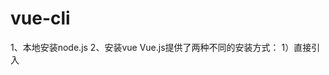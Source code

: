 # vue-cli

1、本地安装node.js
2、安装vue
Vue.js提供了两种不同的安装方式：
1）直接引入<script>的方式（此处不做介绍了）
2）Vue-cli脚手架，官方的命令行工具，用于快速构建具有热重载、vuex状态管理、router路由等配置的项目。

```bash
# 安装Vue-cli
npm install --global vue-cli
```

使用脚手架搭建工程，执行以下命令：

```bash
vue init webpack my-project
cd my-project
npm install
```

若第一步网络无法下载webpack模板，可以先去网站https://github.com/vuejs-templates下载模板，再本地离线安装。
模板下载后，解压到目录C:\Users\yanfangfang/.vue-templates下。

再执行第一步的命令，后面加上--offline

```bash
vue init webpack my-project --offline
npm run dev 
```

# `<router-link>`

  `<router-link>` 组件支持用户在具有路由功能的应用中 (点击) 导航。 通过 to 属性指定目标地址，默认渲染成带有正确链接的` <a>` 标签，可以通过配置 tag 属性生成别的标签.。另外，当目标路由成功激活时，链接元素自动设置一个表示激活的 CSS 类名。

`<router-link>` 比起写死的` <a href="..."> `会好一些，理由如下：
1)无论是 HTML5 history 模式还是 hash 模式，它的表现行为一致，所以，当你要切换路由模式，或者在 IE9 降级使用 hash 模式，无须作任何变动。
2)在 HTML5 history 模式下，router-link 会守卫点击事件，让浏览器不再重新加载页面。
3)当你在 HTML5 history 模式下使用 base 选项之后，所有的 to 属性都不需要写 (基路径) 了。

**属性**
to
类型: string | Location
required
表示目标路由的链接。当被点击后，内部会立刻把 to 的值传到 router.push()，所以这个值可以是一个字符串或者是描述目标位置的对象。
eg:
<!-- 字符串 -->
`<router-link to="home">Home</router-link>`
<!-- 渲染结果 -->
<a href="home">Home</a>

<!-- 使用 v-bind 的 JS 表达式 -->
`<router-link v-bind:to="'home'">Home</router-link>`

<!-- 不写 v-bind 也可以，就像绑定别的属性一样 -->
`<router-link :to="'home'">Home</router-link>`

<!-- 同上 -->
`<router-link :to="{ path: 'home' }">Home</router-link>`

<!-- 命名的路由 -->
`<router-link :to="{ name: 'user', params: { userId: 123 }}">User</router-link>`

<!-- 带查询参数，下面的结果为 /register?plan=private -->
`<router-link :to="{ path: 'register', query: { plan: 'private' }}">Register</router-link>`

replace
类型: boolean
默认值: false
设置 replace 属性的话，当点击时，会调用 router.replace() 而不是 router.push()，于是导航后不会留下 history 记录。
eg:
`<router-link :to="{ path: '/abc'}" replace></router-link>`

append
类型: boolean
默认值: false
设置 append 属性后，则在当前 (相对) 路径前添加基路径。例如，我们从 /a 导航到一个相对路径 b，如果没有配置 append，则路径为 /b，如果配了，则为 /a/b
eg:
`<router-link :to="{ path: 'relative/path'}" append></router-link>`

tag
类型: string
默认值: "a"
有时候想要 <router-link> 渲染成某种标签，例如 <li>。 于是我们使用 tag prop 类指定何种标签，同样它还是会监听点击，触发导航。
eg:
`<router-link to="/foo" tag="li">foo</router-link>`
<!-- 渲染结果 -->
<li>foo</li>

exact
类型: boolean
默认值: false
"是否激活" 默认类名的依据是 inclusive match (全包含匹配)。 举个例子，如果当前的路径是 /a 开头的，那么 <router-link to="/a"> 也会被设置 CSS 类名。
eg:
按照这个规则，每个路由都会激活<router-link to="/">！想要链接使用 "exact 匹配模式"，则使用 exact 属性：
<!-- 这个链接只会在地址为 / 的时候被激活 -->
`<router-link to="/" exact>`

# `<router-view>`

 ` <router-view>` 组件是一个 functional 组件，渲染路径匹配到的视图组件。<router-view> 渲染的组件还可以内嵌自己的` <router-view>`，根据嵌套路径，渲染嵌套组件。
其他属性 (非 router-view 使用的属性) 都直接传给渲染的组件， 很多时候，每个路由的数据都是包含在路由参数中。
因为它也是个组件，所以可以配合` <transition>` 和` <keep-alive>` 使用。如果两个结合一起用，要确保在内层使用` <keep-alive>`：

```html
<transition>
  <keep-alive>
    <router-view></router-view>
  </keep-alive>
</transition>
```

name
类型: string
默认值: "default"

如果 `<router-view>`设置了名称，则会渲染对应的路由配置中 components 下的相应组件。查看 命名视图 中的例子。

----------------------------------------------------------------------------------------------------------------------------------------------------------------
# vue-i18n

仓库地址：https://github.com/kazupon/vue-i18n

兼容性：
支持 Vue.js 2.x 以上版本

安装方法：（此处只演示 npm）
npm install vue-i18n

-----------------------------------------------------------------

使用方法：
1、在 main.js 中引入 vue-i18n （前提是要先引入 vue）

```js
import VueI18n from 'vue-i18n';
Vue.use(VueI18n);
```

2、准备本地的翻译信息

```js
const messages = {
  zh: {
    message: {
      hello: '好好学习，天天向上！'
    }
  },
  en: {
    message: {
      hello: 'good good study, day day up!'
    }
  }
}
```

3、创建带有选项的 VueI18n 实例

```js
const i18n = new VueI18n({
    locale: 'en', // 语言标识
    messages
})
```

4、把 i18n 挂载到 vue 根实例上

```js
const app = new Vue({
    router,
    i18n,
    ...App
}).$mount('#app')
```

5、在 HTML 模板中使用
```html
<div id="app">
  <h1 style="font-size: 16px; text-align: center;">{{ $t("message.hello") }}</h1>
</div>
```

我们刚才定的语言标识是 “en” 英语，现在改成 “zh” 中文:

```js
const i18n = new VueI18n({
    locale: 'zh', // 语言标识
    messages
})
```

这样就可以轻松实现国际化了，实际开发中，页面内容肯定是很多的，我们可以把对应语言的信息保存为不同的 json对象

```js
const i18n = new VueI18n({
    locale: 'en',  // 语言标识
    messages: {
        'zh': require('./common/lang/zh'),
        'en': require('./common/lang/en')
    }
})
```

```js
// zh.js
// 注意：一定是 exports，不是 export，否则会报错，报错信息是下列的中的内容不是 string
module.exports = {
  message: {
    title: '运动品牌'
  },
  placeholder: {
      enter: '请输入您喜欢的品牌'
  },
  brands: {
    nike: '耐克',
    adi: '阿迪达斯',
    nb: '新百伦',
    ln: '李宁'
  }
}

// en.js
module.exports = {
  message: {
    title: 'Sport Brands'
  },
  placeholder: {
    enter: 'Please type in your favorite brand'
  },
  brands: {
    nike: 'Nike',
    adi: 'Adidas',
    nb: 'New Banlance',
    ln: 'LI Ning'
  }
}
```

接下来，在HTML 模板中使用，要特别注意在 js 中的国际化写法
// HTML

```html
<div id="app">
  <div style="margin: 20px;">
    <h1>{{$t("message.title")}}</h1>
    <input style="width: 300px;" class="form-control" :placeholder="$t('placeholder.enter')">
    <ul>
      <li v-for="brand in brands">{{brand}}</li>
    </ul>
  </div>
</div>
```

// JS

```js
data () {
  return {
    brands: [
        this.$t('brands.nike'), 
        this.$t('brands.adi'), 
        this.$t('brands.nb'), 
        this.$t('brands.ln')
    ]
  }
}
```

-----------------------------------------------------------------

在上面的操作中，我们都是通过手动修改 locale 的属性值来切换语言，实际上，更希望浏览器自动识别，这里可以借助于 cookie
1、新建一个 cookie.js 文件，用于读取cookie

```js
function getCookie(name,defaultValue) {
  var arr, reg = new RegExp("(^| )" + name + "=([^;]*)(;|$)");
  if (arr = document.cookie.match(reg))
    return unescape(arr[2]);
  else
    return defaultValue;
}
export {
  getCookie
}
```

2、在 main.js 中引入这个js，并通过 PLAY_LANG 属性来获取浏览器的语言

```js
const i18n = new VueI18n({
  locale: getCookie('PLAY_LANG','zh'),// 语言标识
  messages: {
    'zh': require('./common/lang/zh'),
    'en': require('./common/lang/en')
  }
})
```

这里需要注意两个极易出错的地方：
（1）将 $t() 写成了 $()
（2）json 中在同一个对象里有同名属性

vue-i18n 提供了一个全局配置参数叫 “locale”，通过改变 locale 的值可以实现不同语种的切换
下面的案例借用了 Element UI 的弹窗样式，上面的步骤不再赘述，直接上核心代码
// template
```html
<h2>{{$t('test')}}</h2>
<button type="button" class="btn btn-success" @click="changeLocale">中文/EN</button>
```

// js方法

```js
changeLocale () {
  this.$confirm(this.$t('layer.toggle'), this.$t('layer.tips'), {
    confirmButtonText: this.$t('button.ok'),
    cancelButtonText: this.$t('button.cancel'),
    type: 'warning'
  }).then(() => {
     let locale = this.$i18n.locale
     locale === 'zh' ? this.$i18n.locale = 'en' : this.$i18n.locale = 'zh'
  }).catch(() => {
    this.$message({
      type: 'info',
    })
  })
}
```

在配合 Element-UI 一起使用时，会有2个问题：
（1）页面刷新后，通过按钮切换的语言还原成了最初的语言，无法保存
（2）框架内部自带的提示文字无法更改，比如像时间选择框内部中的提示文字
关于第一个问题，可以在初始化VueI18n实例时，通过 localStorage 来为 locale 对象赋值

```js
const i18n = new VueI18n({
  locale: localStorage.getItem('locale') || 'zh',
  messages 
})
```

在切换语言的时候可以缓存不同的语言选项，并且可以长期保存，不会因为刷新网页而改变locale 的属性值
<div class="lang">
  <el-dropdown>
    <i class="iconfont icon-language4"></i>
    <el-dropdown-menu slot="dropdown">
      <el-dropdown-item @click.native="toggleLang('zh')" :disabled="$i18n.locale == 'zh'">中文</el-dropdown-item>
      <el-dropdown-item @click.native="toggleLang('en')" :disabled="$i18n.locale == 'en'">English</el-dropdown-item>
    </el-dropdown-menu>
  </el-dropdown>
</div>
```js
toggleLang(lang) {
  if(lang == 'zh'){
    localStorage.setItem('locale', 'zh')
    this.$i18n.locale = localStorage.getItem('locale')
    this.$message({
      message: '切换为中文！',
      type: 'success'
    })
  } else if (lang == 'en') {
    localStorage.setItem('locale', 'en')
    this.$i18n.locale = localStorage.getItem('locale')
    this.$message({
      message: 'Switch to English!',
      type: 'success'
   })
  }
}
```

关于第二个问题，更改Element 组件内部语言，这里还涉及到 手动处理 vue-i18n@6.x 兼容性问题。官网已经做了详细介绍，这里依葫芦画瓢跟着实现一下

```js
// i18n.js
import Vue from 'vue'
import VueI18n from 'vue-i18n'
import locale from 'element-ui/lib/locale';
import zh from './langs/zh'
import en from './langs/en'
import enLocale from 'element-ui/lib/locale/lang/en'
import zhLocale from 'element-ui/lib/locale/lang/zh-CN'
Vue.use(VueI18n)
const messages = {
  en: Object.assign(en, enLocale),
  zh: Object.assign(zh, zhLocale)
}
console.log(messages.zh)
const i18n = new VueI18n({
  locale: localStorage.getItem('locale') || 'zh',
  messages 
})
locale.i18n((key, value) => i18n.t(key, value)) //为了实现element插件的多语言切换
export default i18n
```

照如上把国际化文件都整合到一起，避免main.js 中大段引入相关代码。main.js 中与 i18n 相关的就只剩两行代码

```js
import i18n from './i18n/i18n'// 1行
window.app = new Vue({
  el: '#app',
  router,
  store,
  i18n, // 2行
  components: { App },
  template: '<App/>'
})
```

# 非父子Bus通信

vue 2 使用Bus.js进行兄弟(非父子)组件通信 简单案例
vue2中废弃了$dispatch和$broadcast广播和分发事件的方法。父子组件中可以用props和$emit()进行通信。如何实现非父子组件间的通信，可以通过实例一个vue实例Bus作为媒介，要相互通信的兄弟组件之中，都引入Bus，之后通过分别调用Bus事件触发和监听来实现组件之间的通信和参数传递。


首先需要在任意地方添加一个bus.js

在bus.js里面 写入下面信息

```js
import Vue from 'vue'
export default new Vue;
```

在需要通信的组件里都引入Bus.js
如果你的bus.js是自定义一个bus的文件，那from后面就改成你的所放的位置

```js
import Bus from './bus.js'
```

接下来就是要组件通信了
添加一个 触发 #emit的事件按钮

```vue
<template>
  <div id="emit"><button @click="bus">按钮</button></div>
</template>
<script>
import Bus from './bus.js' 
export default { 
  data() {
    return {
      message: ''"
    }
  },
  methods: {
   bus() {
      Bus.$emit('msg', '我要传给兄弟组件们，你收到没有')
   }
}}
</script>
```

打开要和$emit通信的另外一个组件
在钩子函数中监听msg事件

```vue
<template>
  <div id="on">
    <p>{{message}}</p>
  </div>
</template>
<script>
import Bus from './bus.js'
export default {
  data() {
    return {
      message:  ''
    }
  },
  mounted() {
    let self = this
    Bus.$on('msg', (e) => {
      self.message = e;
      console.log(`传来的数据是：${e}`)
    })
  }
}
</script>
```

最后<p>会显示来自$emit传来的信息

# 注意点

1、computed里配的属性，如果依赖了其他属性，给该属性赋值时，注意添加setter方法；
2、this.$nextTrick(function(){});Vue实例里属性都响应over后，会触发其中的回调函数；